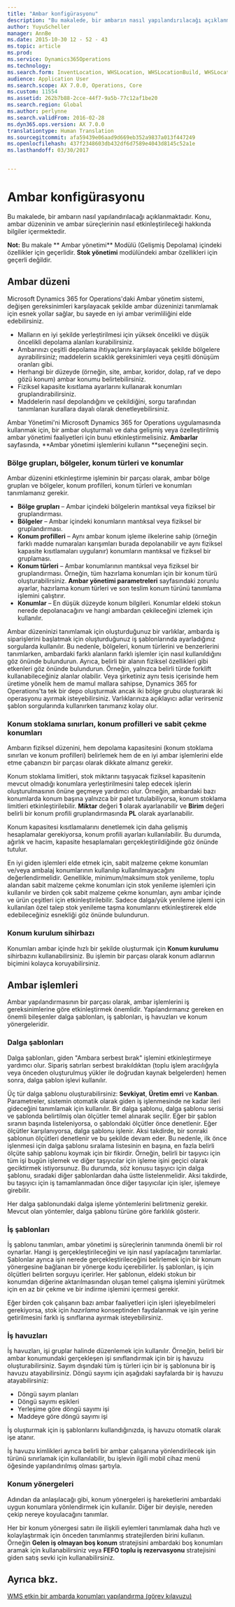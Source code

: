 ```yaml
---
title: "Ambar konfigürasyonu"
description: "Bu makalede, bir ambarın nasıl yapılandırılacağı açıklanmaktadır. Konu, ambar düzeninin ve ambar süreçlerinin nasıl etkinleştirileceği hakkında bilgiler içermektedir."
author: YuyuScheller
manager: AnnBe
ms.date: 2015-10-30 12 - 52 - 43
ms.topic: article
ms.prod: 
ms.service: Dynamics365Operations
ms.technology: 
ms.search.form: InventLocation, WHSLocation, WHSLocationBuild, WHSLocationProfile, WHSLocationType, WHSLocDirTable, WHSParameters, WHSWaveTemplateTable, WHSWorkPool, WHSWorkTemplateTable, WHSZone, WHSZoneGroup
audience: Application User
ms.search.scope: AX 7.0.0, Operations, Core
ms.custom: 11554
ms.assetid: 262b7b88-2cce-44f7-9a5b-77c12af1be20
ms.search.region: Global
ms.author: perlynne
ms.search.validFrom: 2016-02-28
ms.dyn365.ops.version: AX 7.0.0
translationtype: Human Translation
ms.sourcegitcommit: afa59439e06aad9d669eb352a9837a013f447249
ms.openlocfilehash: 437f2348603db432df6d7589e4043d8145c52a1e
ms.lasthandoff: 03/30/2017


---
```


# <a name="warehouse-configuration"></a>Ambar konfigürasyonu

Bu makalede, bir ambarın nasıl yapılandırılacağı açıklanmaktadır. Konu, ambar düzeninin ve ambar süreçlerinin nasıl etkinleştirileceği hakkında bilgiler içermektedir.

**Not:** Bu makale ** Ambar yönetimi** Modülü (Gelişmiş Depolama) içindeki özellikler için geçerlidir. **Stok yönetimi** modülündeki ambar özellikleri için geçerli değildir.

## <a name="warehouse-layout"></a>Ambar düzeni
Microsoft Dynamics 365 for Operations'daki Ambar yönetim sistemi, değişen gereksinimleri karşılayacak şekilde ambar düzeninizi tanımlamak için esnek yollar sağlar, bu sayede en iyi ambar verimliliğini elde edebilirsiniz.

-   Malların en iyi şekilde yerleştirilmesi için yüksek öncelikli ve düşük öncelikli depolama alanları kurabilirsiniz.
-   Ambarınızı çeşitli depolama ihtiyaçlarını karşılayacak şekilde bölgelere ayırabilirsiniz; maddelerin sıcaklık gereksinimleri veya çeşitli dönüşüm oranları gibi.
-   Herhangi bir düzeyde (örneğin, site, ambar, koridor, dolap, raf ve depo gözü konum) ambar konumu belirtebilirsiniz.
-   Fiziksel kapasite kısıtlama ayarlarını kullanarak konumları gruplandırabilirsiniz.
-   Maddelerin nasıl depolandığını ve çekildiğini, sorgu tarafından tanımlanan kurallara dayalı olarak denetleyebilirsiniz.

Ambar Yönetimi'ni Microsoft Dynamics 365 for Operations uygulamasında kullanmak için, bir ambar oluşturmalı ve daha gelişmiş veya özelleştirilmiş ambar yönetimi faaliyetleri için bunu etkinleştirmelisiniz. **Ambarlar** sayfasında, **Ambar yönetimi işlemlerini kullanın **seçeneğini seçin.

### <a name="zone-groups-zones-location-types-and-locations"></a>Bölge grupları, bölgeler, konum türleri ve konumlar

Ambar düzenini etkinleştirme işleminin bir parçası olarak, ambar bölge grupları ve bölgeler, konum profilleri, konum türleri ve konumları tanımlamanız gerekir.

-   **Bölge grupları** – Ambar içindeki bölgelerin mantıksal veya fiziksel bir gruplandırması.
-   **Bölgeler** – Ambar içindeki konumların mantıksal veya fiziksel bir gruplandırması.
-   **Konum profilleri** – Aynı ambar konum işleme ilkelerine sahip (örneğin farklı madde numaraları karışımları burada depolanabilir ve aynı fiziksel kapasite kısıtlamaları uygulanır) konumların mantıksal ve fiziksel bir gruplaması.
-   **Konum türleri** – Ambar konumlarının mantıksal veya fiziksel bir gruplandırması. Örneğin, tüm hazırlama konumları için bir konum türü oluşturabilirsiniz. **Ambar yönetimi parametreleri** sayfasındaki zorunlu ayarlar, hazırlama konum türleri ve son teslim konum türünü tanımlama işlemini çalıştırır.
-   **Konumlar** – En düşük düzeyde konum bilgileri. Konumlar eldeki stokun nerede depolanacağını ve hangi ambardan çekileceğini izlemek için kullanılır.

Ambar düzeninizi tanımlamak için oluşturduğunuz bir varlıklar, ambarda iş siparişlerini başlatmak için oluşturduğunuz iş şablonlarında ayarladığınız sorgularda kullanılır. Bu nedenle, bölgeleri, konum türlerini ve benzerlerini tanımlarken, ambardaki farklı alanların farklı işlemler için nasıl kullanıldığını göz önünde bulundurun. Ayrıca, belirli bir alanın fiziksel özellikleri gibi etkenleri göz önünde bulundurun. Örneğin, yalnızca belirli türde forklift kullanabileceğiniz alanlar olabilir. Veya şirketiniz aynı tesis içerisinde hem üretime yönelik hem de mamul mallara sahipse, Dynamics 365 for Operations'ta tek bir depo oluşturmak ancak iki bölge grubu oluşturarak iki operasyonu ayırmak isteyebilirsiniz. Varlıklarınıza açıklayıcı adlar verirseniz şablon sorgularında kullanırken tanımanız kolay olur.

### <a name="location-stocking-limits-location-profiles-and-fixed-picking-locations"></a>Konum stoklama sınırları, konum profilleri ve sabit çekme konumları

Ambarın fiziksel düzenini, hem depolama kapasitesini (konum stoklama sınırları ve konum profilleri) belirlemek hem de en iyi ambar işlemlerini elde etme çabanızın bir parçası olarak dikkate almanız gerekir. 

Konum stoklama limitleri, stok miktarını taşıyacak fiziksel kapasitenin mevcut olmadığı konumlara yerleştirilmesini talep edecek işlerin oluşturulmasının önüne geçmeye yardımcı olur. Örneğin, ambardaki bazı konumlarda konum başına yalnızca bir palet tutulabiliyorsa, konum stoklama limitleri etkinleştirilebilir. **Miktar** değeri **1** olarak ayarlanabilir ve **Birim** değeri belirli bir konum profili gruplandırmasında **PL** olarak ayarlanabilir. 

Konum kapasitesi kısıtlamalarını denetlemek için daha gelişmiş hesaplamalar gerekiyorsa, konum profili ayarları kullanılabilir. Bu durumda, ağırlık ve hacim, kapasite hesaplamaları gerçekleştirildiğinde göz önünde tutulur. 

En iyi giden işlemleri elde etmek için, sabit malzeme çekme konumları ve/veya ambalaj konumlarının kullanılıp kullanılmayacağını değerlendirmelidir. Genellikle, minimum/maksimum stok yenileme, toplu alandan sabit malzeme çekme konumları için stok yenileme işlemleri için kullanılır ve birden çok sabit malzeme çekme konumları, aynı ambar içinde ve ürün çeşitleri için etkinleştirilebilir. Sadece dalga/yük yenileme işlemi için kullanılan özel talep stok yenileme taşma konumlarını etkinleştirerek elde edebileceğiniz esnekliği göz önünde bulundurun.

### <a name="location-setup-wizard"></a>Konum kurulum sihirbazı

Konumları ambar içinde hızlı bir şekilde oluşturmak için **Konum kurulumu** sihirbazını kullanabilirsiniz. Bu işlemin bir parçası olarak konum adlarının biçimini kolayca koruyabilirsiniz.

## <a name="warehouse-processes"></a>Ambar işlemleri
Ambar yapılandırmasının bir parçası olarak, ambar işlemlerini iş gereksinimlerine göre etkinleştirmek önemlidir. Yapılandırmanız gereken en önemli bileşenler dalga şablonları, iş şablonları, iş havuzları ve konum yönergeleridir.

### <a name="wave-templates"></a>Dalga şablonları

Dalga şablonları, giden "Ambara serbest bırak" işlemini etkinleştirmeye yardımcı olur. Sipariş satırları serbest bırakıldıktan (toplu işlem aracılığıyla veya önceden oluşturulmuş yükler ile doğrudan kaynak belgelerden) hemen sonra, dalga şablon işlevi kullanılır. 

Üç tür dalga şablonu oluşturabilirsiniz: **Sevkiyat**, **Üretim emri** ve **Kanban**. Parametreler, sistemin otomatik olarak giden iş işlenmesinde ne kadar ileri gideceğini tanımlamak için kullanılır. Bir dalga şablonu, dalga şablonu serisi ve şablonda belirtilmiş olan ölçütler temel alınarak seçilir. Eğer bir şablon sıranın başında listeleniyorsa, o şablondaki ölçütler önce denetlenir. Eğer ölçütler karşılanıyorsa, dalga şablonu işlenir. Aksi takdirde, bir sonraki şablonun ölçütleri denetlenir ve bu şekilde devam eder. Bu nedenle, ilk önce işlenmesi için dalga şablonu sıralama listesinin en başına, en fazla belirli ölçüte sahip şablonu koymak için bir fikirdir. Örneğin, belirli bir taşıyıcı için tüm işi bugün işlemek ve diğer taşıyıcılar için işleme işini geçici olarak geciktirmek istiyorsunuz. Bu durumda, söz konusu taşıyıcı için dalga şablonu, sıradaki diğer şablonlardan daha üstte listelenmelidir. Aksi takdirde, bu taşıyıcı için iş tamamlanmadan önce diğer taşıyıcılar için işler, işlemeye girebilir. 

Her dalga şablonundaki dalga işleme yöntemlerini belirtmeniz gerekir. Mevcut olan yöntemler, dalga şablonu türüne göre farklılık gösterir.

### <a name="work-templates"></a>İş şablonları

İş şablonu tanımları, ambar yönetimi iş süreçlerinin tanımında önemli bir rol oynarlar. Hangi iş gerçekleştirileceğini ve işin nasıl yapılacağını tanımlarlar. Şablonlar ayrıca işin nerede gerçekleştirileceğini belirlemek için bir konum yönergesine bağlanan bir yönerge kodu içerebilirler. İş şablonları, iş için ölçütleri belirten sorguyu içerirler. Her şablonun, eldeki stokun bir konumdan diğerine aktarılmasından oluşan temel çalışma işlemini yürütmek için en az bir çekme ve bir indirme işlemini içermesi gerekir. 

Eğer birden çok çalışanın bazı ambar faaliyetleri için işleri işleyebilmeleri gerekiyorsa, stok için *hazırlama* konseptinden faydalanmak ve işin yerine getirilmesini farklı iş sınıflarına ayırmak isteyebilirsiniz.

### <a name="work-pools"></a>İş havuzları

İş havuzları, işi gruplar halinde düzenlemek için kullanılır. Örneğin, belirli bir ambar konumundaki gerçekleşen işi sınıflandırmak için bir iş havuzu oluşturabilirsiniz. Sayım dışındaki tüm iş türleri için bir iş şablonuna bir iş havuzu atayabilirsiniz. Döngü sayımı için aşağıdaki sayfalarda bir iş havuzu atayabilirsiniz:

-   Döngü sayım planları
-   Döngü sayımı eşikleri
-   Yerleşime göre döngü sayımı işi
-   Maddeye göre döngü sayımı işi

İş oluşturmak için iş şablonlarını kullandığınızda, iş havuzu otomatik olarak işe atanır. 

İş havuzu kimlikleri ayrıca belirli bir ambar çalışanına yönlendirilecek işin türünü sınırlamak için kullanılabilir, bu işlevin ilgili mobil cihaz menü öğesinde yapılandırılmış olması şartıyla.

### <a name="location-directives"></a>Konum yönergeleri

Adından da anlaşılacağı gibi, konum yönergeleri iş hareketlerini ambardaki uygun konumlara yönlendirmek için kullanılır. Diğer bir deyişle, nereden çekip nereye koyulacağını tanımlar. 

Her bir konum yönergesi satırı ile ilişkili eylemleri tanımlamak daha hızlı ve kolaylaştırmak için önceden tanımlanmış stratejilerden birini kullanın. Örneğin **Gelen iş olmayan boş konum** stratejisini ambardaki boş konumları aramak için kullanabilirsiniz veya **FEFO toplu iş rezervasyonu** stratejisini giden satış sevki için kullanabilirsiniz.

<a name="see-also"></a>Ayrıca bkz.
--------

[WMS etkin bir ambarda konumları yapılandırma (görev kılavuzu)](https://ax.help.dynamics.com/en/wiki/configure-locations-in-a-wms-enabled-warehousing/)


